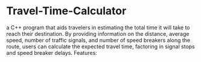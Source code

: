 # Travel-Time-Calculator
a C++ program that aids travelers in estimating the total time it will take to reach their destination. By providing information on the distance, average speed, number of traffic signals, and number of speed breakers along the route, users can calculate the expected travel time, factoring in signal stops and speed breaker delays.  Features:
